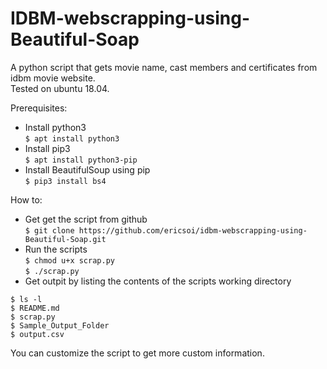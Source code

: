 # IDBM-webscrapping-using-Beautiful-Soap
A python script that gets movie name, cast members and certificates from idbm movie website.<br />
Tested on ubuntu 18.04.

Prerequisites:
- Install python3
<br />`$ apt install python3`
- Install pip3
<br />`$ apt install python3-pip`
- Install BeautifulSoup using pip
<br />`$ pip3 install bs4`

How to:
- Get get the script from github
<br />`$ git clone https://github.com/ericsoi/idbm-webscrapping-using-Beautiful-Soap.git`
- Run the scripts
<br />`$ chmod u+x scrap.py`
<br />`$ ./scrap.py`
- Get outpit by listing the contents of the scripts working directory<br/>
```
$ ls -l
$ README.md
$ scrap.py
$ Sample_Output_Folder
$ output.csv
```
You can customize the script to get more custom information. 

